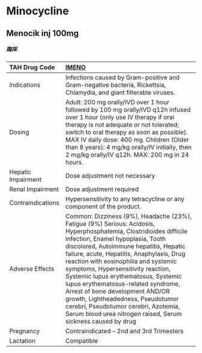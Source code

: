 # Minocycline

## Menocik inj 100mg

##### 臨採

| TAH Drug Code      | [IMENO](https://www.tahsda.org.tw/drugs/hissearch.php?drug_code=IMENO)                                                                                                                                                                                                                                                                                                                                                                                                                                                                                                                  |
|:-------------------|:----------------------------------------------------------------------------------------------------------------------------------------------------------------------------------------------------------------------------------------------------------------------------------------------------------------------------------------------------------------------------------------------------------------------------------------------------------------------------------------------------------------------------------------------------------------------------------------|
| Indications        | Infections caused by Gram-positive and Gram-negative bacteria, Rickettsia, Chlamydia, and giant filterable viruses.                                                                                                                                                                                                                                                                                                                                                                                                                                                                     |
| Dosing             | Adult: 200 mg orally/IVD over 1 hour followed by 100 mg orally/IVD q12h infused over 1 hour (only use IV therapy if oral therapy is not adequate or not tolerated; switch to oral therapy as soon as possible). MAX IV daily dose: 400 mg. Children (Older than 8 years): 4 mg/kg orally/IV initially, then 2 mg/kg orally/IV q12h. MAX: 200 mg in 24 hours.                                                                                                                                                                                                                            |
| Hepatic Impairment | Dose adjustment not necessary                                                                                                                                                                                                                                                                                                                                                                                                                                                                                                                                                           |
| Renal Impairment   | Dose adjustment required                                                                                                                                                                                                                                                                                                                                                                                                                                                                                                                                                                |
| Contraindications  | Hypersensitivity to any tetracycline or any component of the product.                                                                                                                                                                                                                                                                                                                                                                                                                                                                                                                   |
| Adverse Effects    | Common: Dizziness (9%), Headache (23%), Fatigue (9%) Serious: Acidosis, Hyperphosphatemia, Clostridioides difficile infection, Enamel hypoplasia, Tooth discolored, Autoimmune hepatitis, Hepatic failure, acute, Hepatitis, Anaphylaxis, Drug reaction with eosinophilia and systemic symptoms, Hypersensitivity reaction, Systemic lupus erythematosus, Systemic lupus erythematosus-related syndrome, Arrest of bone development AND/OR growth, Lightheadedness, Pseudotumor cerebri, Pseudotumor cerebri, Azotemia, Serum blood urea nitrogen raised, Serum sickness caused by drug |
| Pregnancy          | Contraindicated – 2nd and 3rd Trimesters                                                                                                                                                                                                                                                                                                                                                                                                                                                                                                                                                |
| Lactation          | Compatible                                                                                                                                                                                                                                                                                                                                                                                                                                                                                                                                                                              |

